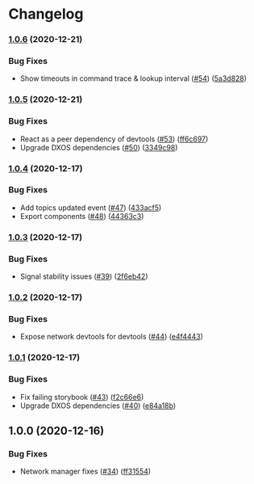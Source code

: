 # Changelog

### [1.0.6](https://www.github.com/dxos/mesh/compare/v1.0.5...v1.0.6) (2020-12-21)


### Bug Fixes

* Show timeouts in command trace & lookup interval ([#54](https://www.github.com/dxos/mesh/issues/54)) ([5a3d828](https://www.github.com/dxos/mesh/commit/5a3d828da1fbd02ef7799ec513dae26106978193))

### [1.0.5](https://www.github.com/dxos/mesh/compare/v1.0.4...v1.0.5) (2020-12-21)


### Bug Fixes

* React as a peer dependency of devtools ([#53](https://www.github.com/dxos/mesh/issues/53)) ([ff6c697](https://www.github.com/dxos/mesh/commit/ff6c69713e658bb8588f40d72439ede52c0982b0))
* Upgrade DXOS dependencies ([#50](https://www.github.com/dxos/mesh/issues/50)) ([3349c98](https://www.github.com/dxos/mesh/commit/3349c98615ce886ce3072ad54bcb3451e537c97d))

### [1.0.4](https://www.github.com/dxos/mesh/compare/v1.0.3...v1.0.4) (2020-12-17)


### Bug Fixes

* Add topics updated event ([#47](https://www.github.com/dxos/mesh/issues/47)) ([433acf5](https://www.github.com/dxos/mesh/commit/433acf5688e588c0c1140c8a5c8796932598636a))
* Export components ([#48](https://www.github.com/dxos/mesh/issues/48)) ([44363c3](https://www.github.com/dxos/mesh/commit/44363c3525ea1f871dacd67c26f332312963a221))

### [1.0.3](https://www.github.com/dxos/mesh/compare/v1.0.2...v1.0.3) (2020-12-17)


### Bug Fixes

* Signal stability issues ([#39](https://www.github.com/dxos/mesh/issues/39)) ([2f6eb42](https://www.github.com/dxos/mesh/commit/2f6eb4229bcef5daae447348a860b7aa4270483a))

### [1.0.2](https://www.github.com/dxos/mesh/compare/v1.0.1...v1.0.2) (2020-12-17)


### Bug Fixes

* Expose network devtools for devtools ([#44](https://www.github.com/dxos/mesh/issues/44)) ([e4f4443](https://www.github.com/dxos/mesh/commit/e4f4443b7d68ef09a59e1ec272e740ec72cd32ba))

### [1.0.1](https://www.github.com/dxos/mesh/compare/v1.0.0...v1.0.1) (2020-12-17)


### Bug Fixes

* Fix failing storybook ([#43](https://www.github.com/dxos/mesh/issues/43)) ([f2c66e6](https://www.github.com/dxos/mesh/commit/f2c66e60e93a140e0ebeb278d4668f4cc449f4c4))
* Upgrade DXOS dependencies ([#40](https://www.github.com/dxos/mesh/issues/40)) ([e84a18b](https://www.github.com/dxos/mesh/commit/e84a18b736dbc63b4e3a3e75bb10ff20cb9ab746))

## 1.0.0 (2020-12-16)


### Bug Fixes

* Network manager fixes ([#34](https://www.github.com/dxos/mesh/issues/34)) ([ff31554](https://www.github.com/dxos/mesh/commit/ff315540afd02e8d404e8793ae5a65b4103ccfd4))
